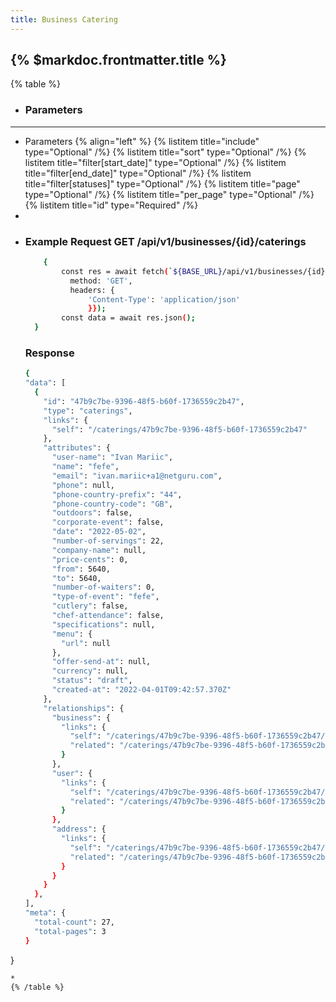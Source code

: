 ```yaml
---
title: Business Catering
---
```


## {% $markdoc.frontmatter.title %}

{% table %}
* ### **Parameters**
---
* Parameters {% align="left" %}
  {% listitem title="include" type="Optional" /%}
  {% listitem title="sort" type="Optional" /%}
  {% listitem title="filter[start_date]" type="Optional" /%}
  {% listitem title="filter[end_date]" type="Optional" /%}
  {% listitem title="filter[statuses]" type="Optional" /%}
  {% listitem title="page" type="Optional" /%}
  {% listitem title="per_page" type="Optional" /%}
  {% listitem title="id" type="Required" /%}
*
*
  ### Example Request GET /api/v1/businesses/{id}/caterings
  ```bash
      {
          const res = await fetch(`${BASE_URL}/api/v1/businesses/{id}/caterings`, {
            method: 'GET',
            headers: {
                'Content-Type': 'application/json'
                }});
          const data = await res.json();
    }
  ```
  ### Response
  ```bash
  {
  "data": [
    {
      "id": "47b9c7be-9396-48f5-b60f-1736559c2b47",
      "type": "caterings",
      "links": {
        "self": "/caterings/47b9c7be-9396-48f5-b60f-1736559c2b47"
      },
      "attributes": {
        "user-name": "Ivan Mariic",
        "name": "fefe",
        "email": "ivan.mariic+a1@netguru.com",
        "phone": null,
        "phone-country-prefix": "44",
        "phone-country-code": "GB",
        "outdoors": false,
        "corporate-event": false,
        "date": "2022-05-02",
        "number-of-servings": 22,
        "company-name": null,
        "price-cents": 0,
        "from": 5640,
        "to": 5640,
        "number-of-waiters": 0,
        "type-of-event": "fefe",
        "cutlery": false,
        "chef-attendance": false,
        "specifications": null,
        "menu": {
          "url": null
        },
        "offer-send-at": null,
        "currency": null,
        "status": "draft",
        "created-at": "2022-04-01T09:42:57.370Z"
      },
      "relationships": {
        "business": {
          "links": {
            "self": "/caterings/47b9c7be-9396-48f5-b60f-1736559c2b47/relationships/business",
            "related": "/caterings/47b9c7be-9396-48f5-b60f-1736559c2b47/business"
          }
        },
        "user": {
          "links": {
            "self": "/caterings/47b9c7be-9396-48f5-b60f-1736559c2b47/relationships/user",
            "related": "/caterings/47b9c7be-9396-48f5-b60f-1736559c2b47/user"
          }
        },
        "address": {
          "links": {
            "self": "/caterings/47b9c7be-9396-48f5-b60f-1736559c2b47/relationships/address",
            "related": "/caterings/47b9c7be-9396-48f5-b60f-1736559c2b47/address"
          }
        }
      }
    },
  ],
  "meta": {
    "total-count": 27,
    "total-pages": 3
  }
}
  ```
*
{% /table %}
